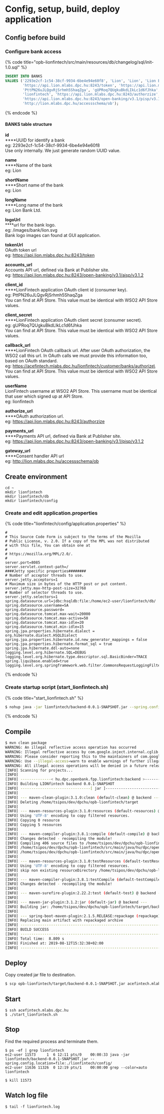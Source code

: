 # Config, setup, build, deploy application

## Config before build

### Configure bank access

{% code title="opb-lionfintech/src/main/resources/db/changelog/sql/init-1.0.sql" %}
```sql
INSERT INTO BANKS
VALUES ('2293e2cf-1c54-38cf-9934-6be4e94e60f8', 'Lion', 'Lion', 'Lion Bank Ltd.', '/images/bank/lion.svg',
        'https://api.lion.mlabs.dpc.hu:8243/token', 'https://api.lion.mlabs.dpc.hu:8243/open-banking/v3.1/aisp/v3.1.2',
        'PttPN26uJLQgvRjSrhmh5ShaqZga', 'gUPRoq7QUgkuBkdLIkLc1d6fJhka', 'https://acefintech.mlabs.dpc.hu/lionfintech/customer/banks/authorize',
        'lionfintech', 'https://api.lion.mlabs.dpc.hu:8243/authorzize',
        'https://api.lion.mlabs.dpc.hu:8243/open-banking/v3.1/pisp/v3.1.2',
        'http://lion.mlabs.dpc.hu/accessschema/ob');
```
{% endcode %}

#### BANKS table structure

**id**\
****UUID for identify a bank\
eg: 2293e2cf-1c54-38cf-9934-6be4e94e60f8\
Use only internally. We just generate random UUID value.

**name**\
****Name of the bank\
eg: Lion

**shortName**\
****Short name of the bank\
eg: Lion

**longName**\
****Long name of the bank\
eg: Lion Bank Ltd.

**logoUrl**\
****url for the bank logo.\
eg: /images/bank/lion.svg\
Bank logo images can found at GUI application.

**tokenUrl**\
OAuth token url\
eg: https://api.lion.mlabs.dpc.hu:8243/token

**accounts\_url**\
Accounts API url, defined via Bank at Publisher site.\
eg: https://api.lion.mlabs.dpc.hu:8243/open-banking/v3.1/aisp/v3.1.2

**client\_id**\
****LionFintech application OAuth client id (consumer key).\
eg: PttPN26uJLQgvRjSrhmh5ShaqZga\
You can find at API Store. This value must be identical with WSO2 API Store values.&#x20;

**client\_secret**\
****LionFintech application OAuth client secret (consumer secret).\
eg: gUPRoq7QUgkuBkdLIkLc1d6fJhka\
You can find at API Store. This value must be identical with WSO2 API Store values.&#x20;

**callback\_url**\
****LionFintech OAuth callback url. After user OAuth authorization, the WSO2 call this url. In OAuth calls we must provide this information too, based on OAuth standard.\
eg: https://acefintech.mlabs.dpc.hu/lionfintech/customer/banks/authorize\
You can find at API Store. This value must be identical with WSO2 API Store values.&#x20;

**userName**\
LionFintech username at WSO2 API Store. This username must be identical that user which signed up at API Store.\
eg: lionfintech

**authorize\_url**\
****OAuth authorization url.\
eg: https://api.lion.mlabs.dpc.hu:8243/authorzize

**payments\_url**\
****Payments API url, defined via Bank at Publisher site.\
eg: https://api.lion.mlabs.dpc.hu:8243/open-banking/v3.1/pisp/v3.1.2

**gateway\_url**\
****Consent handler API url\
eg: http://lion.mlabs.dpc.hu/accessschema/ob



## Create environment

```
cd ~
mkdir lionfintech
mkdir lionfintech/db
mkdir lionfintech/config
```

### Create and edit application.properties

{% code title="lionfintech/config/application.properties" %}
```
#
# This Source Code Form is subject to the terms of the Mozilla
# Public License, v. 2.0. If a copy of the MPL was not distributed
# with this file, You can obtain one at
#
# https://mozilla.org/MPL/2.0/.
#
server.port=8085
server.servlet.context-path=/
####Jetty specific properties########
# Number of acceptor threads to use.
server.jetty.acceptors=1
# Maximum size in bytes of the HTTP post or put content.
server.jetty.max-http-post-size=32768
# Number of selector threads to use.
server.jetty.selectors=1
spring.datasource.url=jdbc:hsqldb:file:/home/ec2-user/lionfintech/db/
spring.datasource.username=SA
spring.datasource.password=
spring.datasource.tomcat.max-wait=20000
spring.datasource.tomcat.max-active=50
spring.datasource.tomcat.max-idle=20
spring.datasource.tomcat.min-idle=15
spring.jpa.properties.hibernate.dialect = org.hibernate.dialect.HSQLDialect
spring.jpa.properties.hibernate.id.new_generator_mappings = false
spring.jpa.properties.hibernate.format_sql = true
spring.jpa.hibernate.ddl-auto=none
logging.level.org.hibernate.SQL=DEBUG
logging.level.org.hibernate.type.descriptor.sql.BasicBinder=TRACE
spring.liquibase.enabled=true
logging.level.org.springframework.web.filter.CommonsRequestLoggingFilter=DEBUG
```
{% endcode %}

### Create startup script (start\_lionfintech.sh)

{% code title="start_lionfintech.sh" %}
```bash
$ nohup java -jar lionfintech/backend-0.0.1-SNAPSHOT.jar --spring.config.location=file:./lionfintech/config/ > lionfintech.log &
```
{% endcode %}

## Compile

```bash
$ mvn clean package
WARNING: An illegal reflective access operation has occurred
WARNING: Illegal reflective access by com.google.inject.internal.cglib.core.$ReflectUtils$1 (file:/usr/share/maven/lib/guice.jar) to method java.lang.ClassLoader.defineClass(java.lang.String,byte[],int,int,java.security.ProtectionDomain)
WARNING: Please consider reporting this to the maintainers of com.google.inject.internal.cglib.core.$ReflectUtils$1
WARNING: Use --illegal-access=warn to enable warnings of further illegal reflective access operations
WARNING: All illegal access operations will be denied in a future release
[INFO] Scanning for projects...
[INFO] 
[INFO] --------------< hu.dpc.openbank.fpp.lionfintech:backend >---------------
[INFO] Building LIONfintech backend 0.0.1-SNAPSHOT
[INFO] --------------------------------[ jar ]---------------------------------
[INFO] 
[INFO] --- maven-clean-plugin:3.1.0:clean (default-clean) @ backend ---
[INFO] Deleting /home/tsipos/dev/dpchu/opb-lionfintech/target
[INFO] 
[INFO] --- maven-resources-plugin:3.1.0:resources (default-resources) @ backend ---
[INFO] Using 'UTF-8' encoding to copy filtered resources.
[INFO] Copying 0 resource
[INFO] Copying 5 resources
[INFO] 
[INFO] --- maven-compiler-plugin:3.8.1:compile (default-compile) @ backend ---
[INFO] Changes detected - recompiling the module!
[INFO] Compiling 406 source files to /home/tsipos/dev/dpchu/opb-lionfintech/target/classes
[INFO] /home/tsipos/dev/dpchu/opb-lionfintech/src/main/java/hu/dpc/openbank/fpp/lionfintech/backend/controller/TokenController.java: /home/tsipos/dev/dpchu/opb-lionfintech/src/main/java/hu/dpc/openbank/fpp/lionfintech/backend/controller/TokenController.java uses unchecked or unsafe operations.
[INFO] /home/tsipos/dev/dpchu/opb-lionfintech/src/main/java/hu/dpc/openbank/fpp/lionfintech/backend/controller/TokenController.java: Recompile with -Xlint:unchecked for details.
[INFO] 
[INFO] --- maven-resources-plugin:3.1.0:testResources (default-testResources) @ backend ---
[INFO] Using 'UTF-8' encoding to copy filtered resources.
[INFO] skip non existing resourceDirectory /home/tsipos/dev/dpchu/opb-lionfintech/src/test/resources
[INFO] 
[INFO] --- maven-compiler-plugin:3.8.1:testCompile (default-testCompile) @ backend ---
[INFO] Changes detected - recompiling the module!
[INFO] 
[INFO] --- maven-surefire-plugin:2.22.2:test (default-test) @ backend ---
[INFO] 
[INFO] --- maven-jar-plugin:3.1.2:jar (default-jar) @ backend ---
[INFO] Building jar: /home/tsipos/dev/dpchu/opb-lionfintech/target/backend-0.0.1-SNAPSHOT.jar
[INFO] 
[INFO] --- spring-boot-maven-plugin:2.1.5.RELEASE:repackage (repackage) @ backend ---
[INFO] Replacing main artifact with repackaged archive
[INFO] ------------------------------------------------------------------------
[INFO] BUILD SUCCESS
[INFO] ------------------------------------------------------------------------
[INFO] Total time:  8.809 s
[INFO] Finished at: 2019-08-12T15:32:38+02:00
[INFO] ------------------------------------------------------------------------
```

## Deploy

Copy created jar file to destination.

```bash
$ scp opb-lionfintech/target/backend-0.0.1-SNAPSHOT.jar acefintech.mlabs.dpc.hu:lionfintech/
```

## Start

```
$ ssh acefintech.mlabs.dpc.hu
$ ./start_lionfintech.sh
```

## Stop

Find the required process and terminate them.

```
$ ps -ef | grep lionfintech
ec2-user 11573     1  6 12:11 pts/0    00:00:33 java -jar lionfintech/backend-0.0.1-SNAPSHOT.jar --spring.config.location=file:./lionfintech/config/
ec2-user 11636 11326  0 12:19 pts/1    00:00:00 grep --color=auto lionfintech

$ kill 11573
```

## Watch log file

```
$ tail -f lionfintech.log
```

